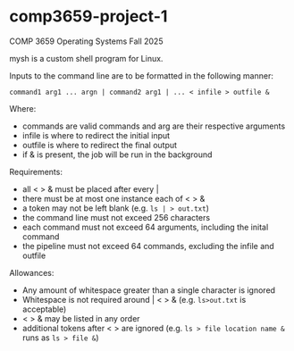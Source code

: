 # comp3659-project-1
 COMP 3659 Operating Systems Fall 2025

mysh is a custom shell program for Linux.

Inputs to the command line are to be formatted in the following manner:

```command1 arg1 ... argn | command2 arg1 | ... < infile > outfile &```

Where:
* commands are valid commands and arg are their respective arguments
* infile is where to redirect the initial input
* outfile is where to redirect the final output
* if & is present, the job will be run in the background

Requirements: 
* all < > & must be placed after every |
* there must be at most one instance each of < > &
* a token may not be left blank (e.g. `ls | > out.txt`)
* the command line must not exceed 256 characters
* each command must not exceed 64 arguments, including the inital command
* the pipeline must not exceed 64 commands, excluding the infile and outfile

Allowances:
* Any amount of whitespace greater than a single character is ignored
* Whitespace is not required around | < > & (e.g. `ls>out.txt` is acceptable)
* < > & may be listed in any order
* additional tokens after < > are ignored (e.g. `ls > file location name &` runs as `ls > file &`)
